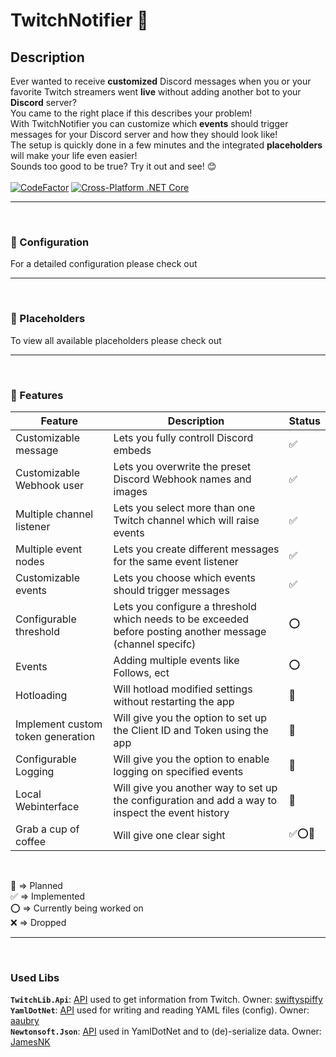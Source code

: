# TwitchNotifier 💬
## Description
Ever wanted to receive **customized** Discord messages when you or your favorite Twitch streamers went **live** without adding another bot to your **Discord** server?  
You came to the right place if this describes your problem!  
With TwitchNotifier you can customize which **events** should trigger messages for your Discord server and how they should look like!  
The setup is quickly done in a few minutes and the integrated **placeholders** will make your life even easier!  
Sounds too good to be true? Try it out and see! 😊  
<br/>
[![CodeFactor](https://www.codefactor.io/repository/github/xiroxasx/twitchnotifier/badge)](https://www.codefactor.io/repository/github/xiroxasx/twitchnotifier)
[![Cross-Platform .NET Core](https://github.com/xIRoXaSx/TwitchNotifier/actions/workflows/cross-platform.yml/badge.svg)](https://github.com/xIRoXaSx/TwitchNotifier/actions/workflows/cross-platform.yml)
***
<br/>

### 📃 Configuration
For a detailed configuration please check out [<ARTIKLE>](<WIKI>)

***
<br/>

### 🔗 Placeholders
To view all available placeholders please check out [<ARTIKLE>](<WIKI>)
***
<br/>

### 📅 Features

| Feature            | Description | Status |
|--------------------|-------------|--------|
|Customizable message | Lets you fully controll Discord embeds |✅|
|Customizable Webhook user | Lets you overwrite the preset Discord Webhook names and images |✅|
|Multiple channel listener | Lets you select more than one Twitch channel which will raise events |✅|
|Multiple event nodes | Lets you create different messages for the same event listener |✅|
|Customizable events | Lets you choose which events should trigger messages |✅|
|Configurable threshold | Lets you configure a threshold which needs to be exceeded before posting another message (channel specifc) |⭕|
|Events | Adding multiple events like Follows, ect |⭕|
|Hotloading | Will hotload modified settings without restarting the app |📅|
|Implement custom token generation | Will give you the option to set up the Client ID and Token using the app |📅|
|Configurable Logging | Will give you the option to enable logging on specified events |📅|
|Local Webinterface | Will give you another way to set up the configuration and add a way to inspect the event history |📅|
|Grab a cup of coffee | Will give one clear sight |✅⭕📅|

<br/>

📅 => Planned  
✅ => Implemented  
⭕ => Currently being worked on  
❌ => Dropped
***
<br/>

### Used Libs
**`TwitchLib.Api`**: [API](https://github.com/TwitchLib/TwitchLib.Api) used to get information from Twitch. Owner: [swiftyspiffy](https://github.com/aaubry)  
**`YamlDotNet`**: [API](https://github.com/aaubry/YamlDotNet) used for writing and reading YAML files (config). Owner: [aaubry](https://github.com/aaubry)  
**`Newtonsoft.Json`**: [API](https://github.com/JamesNK/Newtonsoft.Json) used in YamlDotNet and to (de)-serialize data. Owner: [JamesNK](https://github.com/JamesNK)
